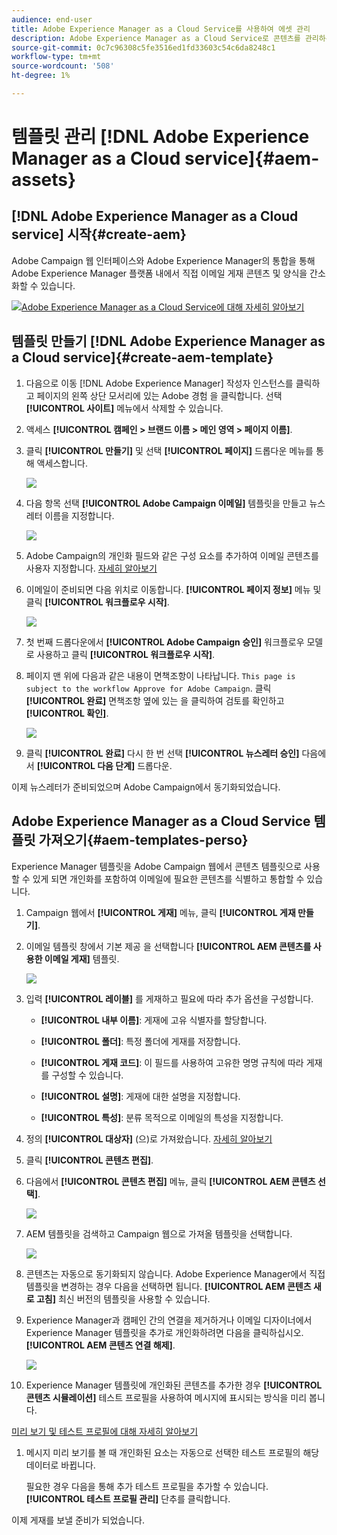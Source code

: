 ```yaml
---
audience: end-user
title: Adobe Experience Manager as a Cloud Service를 사용하여 에셋 관리
description: Adobe Experience Manager as a Cloud Service로 콘텐츠를 관리하는 방법 알아보기
source-git-commit: 0c7c96308c5fe3516ed1fd33603c54c6da8248c1
workflow-type: tm+mt
source-wordcount: '508'
ht-degree: 1%

---
```


# 템플릿 관리 [!DNL Adobe Experience Manager as a Cloud service]{#aem-assets}

## [!DNL Adobe Experience Manager as a Cloud service] 시작{#create-aem}

Adobe Campaign 웹 인터페이스와 Adobe Experience Manager의 통합을 통해 Adobe Experience Manager 플랫폼 내에서 직접 이메일 게재 콘텐츠 및 양식을 간소화할 수 있습니다.

![](assets/do-not-localize/book.png)[Adobe Experience Manager as a Cloud Service에 대해 자세히 알아보기](https://experienceleague.adobe.com/docs/experience-manager-cloud-service/content/sites/authoring/getting-started/quick-start.html?lang=en)

## 템플릿 만들기 [!DNL Adobe Experience Manager as a Cloud service]{#create-aem-template}

1. 다음으로 이동 [!DNL Adobe Experience Manager] 작성자 인스턴스를 클릭하고 페이지의 왼쪽 상단 모서리에 있는 Adobe 경험 을 클릭합니다. 선택 **[!UICONTROL 사이트]** 메뉴에서 삭제할 수 있습니다.

1. 액세스 **[!UICONTROL 캠페인 > 브랜드 이름 > 메인 영역 > 페이지 이름]**.

1. 클릭 **[!UICONTROL 만들기]** 및 선택 **[!UICONTROL 페이지]** 드롭다운 메뉴를 통해 액세스합니다.

   ![](assets/aem_1.png)

1. 다음 항목 선택 **[!UICONTROL Adobe Campaign 이메일]** 템플릿을 만들고 뉴스레터 이름을 지정합니다.

   ![](assets/aem_2.png)

1. Adobe Campaign의 개인화 필드와 같은 구성 요소를 추가하여 이메일 콘텐츠를 사용자 지정합니다. [자세히 알아보기](https://experienceleague.adobe.com/docs/experience-manager-65/content/sites/authoring/aem-adobe-campaign/campaign.html?lang=en#editing-email-content)

1. 이메일이 준비되면 다음 위치로 이동합니다. **[!UICONTROL 페이지 정보]** 메뉴 및 클릭 **[!UICONTROL 워크플로우 시작]**.

   ![](assets/aem_3.png)

1. 첫 번째 드롭다운에서 **[!UICONTROL Adobe Campaign 승인]** 워크플로우 모델로 사용하고 클릭 **[!UICONTROL 워크플로우 시작]**.

1. 페이지 맨 위에 다음과 같은 내용이 면책조항이 나타납니다. `This page is subject to the workflow Approve for Adobe Campaign`. 클릭 **[!UICONTROL 완료]** 면책조항 옆에 있는 을 클릭하여 검토를 확인하고 **[!UICONTROL 확인]**.

   ![](assets/aem_4.png)

1. 클릭 **[!UICONTROL 완료]** 다시 한 번 선택 **[!UICONTROL 뉴스레터 승인]** 다음에서 **[!UICONTROL 다음 단계]** 드롭다운.

이제 뉴스레터가 준비되었으며 Adobe Campaign에서 동기화되었습니다.

## Adobe Experience Manager as a Cloud Service 템플릿 가져오기{#aem-templates-perso}

Experience Manager 템플릿을 Adobe Campaign 웹에서 콘텐츠 템플릿으로 사용할 수 있게 되면 개인화를 포함하여 이메일에 필요한 콘텐츠를 식별하고 통합할 수 있습니다.

1. Campaign 웹에서 **[!UICONTROL 게재]** 메뉴, 클릭 **[!UICONTROL 게재 만들기]**.

1. 이메일 템플릿 창에서 기본 제공 을 선택합니다 **[!UICONTROL AEM 콘텐츠를 사용한 이메일 게재]** 템플릿.

   ![](assets/aem_5.png)

1. 입력 **[!UICONTROL 레이블]** 를 게재하고 필요에 따라 추가 옵션을 구성합니다.

   * **[!UICONTROL 내부 이름]**: 게재에 고유 식별자를 할당합니다.

   * **[!UICONTROL 폴더]**: 특정 폴더에 게재를 저장합니다.

   * **[!UICONTROL 게재 코드]**: 이 필드를 사용하여 고유한 명명 규칙에 따라 게재를 구성할 수 있습니다.

   * **[!UICONTROL 설명]**: 게재에 대한 설명을 지정합니다.

   * **[!UICONTROL 특성]**: 분류 목적으로 이메일의 특성을 지정합니다.

1. 정의 **[!UICONTROL 대상자]** (으)로 가져왔습니다. [자세히 알아보기](../email/create-email.md#define-audience)

1. 클릭 **[!UICONTROL 콘텐츠 편집]**.

1. 다음에서 **[!UICONTROL 콘텐츠 편집]** 메뉴, 클릭 **[!UICONTROL AEM 콘텐츠 선택]**.

   ![](assets/aem_6.png)

1. AEM 템플릿을 검색하고 Campaign 웹으로 가져올 템플릿을 선택합니다.

   ![](assets/aem_8.png)

1. 콘텐츠는 자동으로 동기화되지 않습니다. Adobe Experience Manager에서 직접 템플릿을 변경하는 경우 다음을 선택하면 됩니다. **[!UICONTROL AEM 콘텐츠 새로 고침]** 최신 버전의 템플릿을 사용할 수 있습니다.

1. Experience Manager과 캠페인 간의 연결을 제거하거나 이메일 디자이너에서 Experience Manager 템플릿을 추가로 개인화하려면 다음을 클릭하십시오. **[!UICONTROL AEM 콘텐츠 연결 해제]**.

   ![](assets/aem_9.png)

1. Experience Manager 템플릿에 개인화된 콘텐츠를 추가한 경우 **[!UICONTROL 콘텐츠 시뮬레이션]** 테스트 프로필을 사용하여 메시지에 표시되는 방식을 미리 봅니다.

[미리 보기 및 테스트 프로필에 대해 자세히 알아보기](../preview-test/preview-content.md)

1. 메시지 미리 보기를 볼 때 개인화된 요소는 자동으로 선택한 테스트 프로필의 해당 데이터로 바뀝니다.

   필요한 경우 다음을 통해 추가 테스트 프로필을 추가할 수 있습니다. **[!UICONTROL 테스트 프로필 관리]** 단추를 클릭합니다.

이제 게재를 보낼 준비가 되었습니다.
